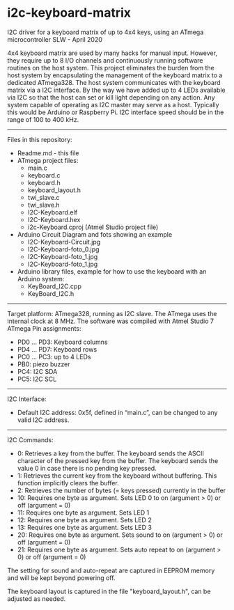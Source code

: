 # i2c-keyboard-matrix
I2C driver for a keyboard matrix of up to 4x4 keys, using an ATmega microcontroller
SLW - April 2020

4x4 keyboard matrix are used by many hacks for manual input. However, they require up to 8 I/O channels and continuously running software routines on the host system. This project eliminates the burden from the host system by encapsulating the management of the keyboard matrix to a dedicated ATmega328. The host system communicates with the keyboard matrix via a I2C interface. By the way we have added up to 4 LEDs available via I2C so that the host can set or kill light depending on any action.
Any system capable of operating as I2C master may serve as a host. Typically this would be Arduino or Raspberry Pi. I2C interface speed should be in the range of 100 to 400 kHz.

--------------------------------------------------------------------------------------------------------------------
Files in this repository:
- Readme.md - this file
- ATmega project files:
  - main.c 
  - keyboard.c
  - keyboard.h
  - keyboard_layout.h
  - twi_slave.c
  - twi_slave.h
  - I2C-Keyboard.elf
  - I2C-Keyboard.hex
  - i2c-Keyboard.cproj (Atmel Studio project file)
- Arduino Circuit Diagram and fots showing an example
  - I2C-Keyboard-Circuit.jpg
  - I2C-Keyboard-foto_0.jpg
  - I2C-Keyboard-foto_1.jpg
  - I2C-Keyboard-foto_1.jpg
- Arduino library files, example for how to use the keyboard with an Arduino system:
  - KeyBoard_I2C.cpp
  - KeyBoard_I2C.h

--------------------------------------------------------------------------------------------------------------------
Target platform: ATmega328, running as I2C slave. The ATmega uses the internal clock at 8 MHz. The software was compiled with Atmel Studio 7
ATmega Pin assignments: 
- PD0 ... PD3: Keyboard columns
- PD4 ... PD7: Keyboard rows
- PC0 ... PC3: up to 4 LEDs
- PB0: piezo buzzer
- PC4: I2C SDA
- PC5: I2C SCL

--------------------------------------------------------------------------------------------------------------------
I2C Interface:
- Default I2C address: 0x5f, defined in “main.c”, can be changed to any valid I2C address.

--------------------------------------------------------------------------------------------------------------------
I2C Commands:
- 0: Retrieves a key from the buffer. The keyboard sends the ASCII character of the pressed key from the buffer. The keyboard sends the value 0 in case there is no pending key pressed.
- 1:  Retrieves the current key from the keyboard without buffering. This function implicitly clears the buffer.
- 2:  Retrieves the number of bytes (= keys pressed) currently in the buffer
- 10: Requires one byte as argument. Sets LED 0 to on (argument > 0) or off (argument = 0)
- 11: Requires one byte as argument. Sets LED 1
- 12: Requires one byte as argument. Sets LED 2
- 13: Requires one byte as argument. Sets LED 3
- 20: Requires one byte as argument. Sets sound to on (argument > 0) or off (argument = 0)
- 21: Requires one byte as argument. Sets auto repeat to on (argument > 0) or off (argument = 0)

The setting for sound and auto-repeat are captured in EEPROM memory and will be kept beyond powering off.

The keyboard layout is captured in the file "keyboard_layout.h", can be adjusted as needed.

